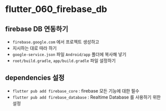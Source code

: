 # flutter_060_firebase_db

## firebase DB 연동하기

- `firebase.google.com` 에서 프로젝트 생성하고
- 지시하는 대로 따라 하기
- `google-service.json` 파일 `Android/app` 폴더에 복사해 넣기
- `root/build.gradle`, `app/build.gradle` 파일 설정하기

## dependencies 설정

- `flutter pub add firebase_core` : firebase 모든 기능에 대한 필수
- `flutter pub add firebase_database` : Realtime Database 를 사용하기 위한 설정
